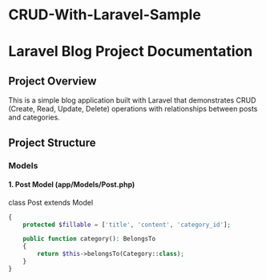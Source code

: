 # CRUD-With-Laravel-Sample

<h1>Laravel Blog Project Documentation</h1>

<h2>Project Overview</h2>

<p>This is a simple blog application built with Laravel that demonstrates CRUD (Create, Read, Update, Delete) operations with relationships between posts and categories.</p>

<h2>Project Structure</h2>
<h3>Models</h3>

<h4>1. Post Model (app/Models/Post.php)</h4>

class Post extends Model
```php
{
    protected $fillable = ['title', 'content', 'category_id'];

    public function category(): BelongsTo
    {
        return $this->belongsTo(Category::class);
    }
}
```